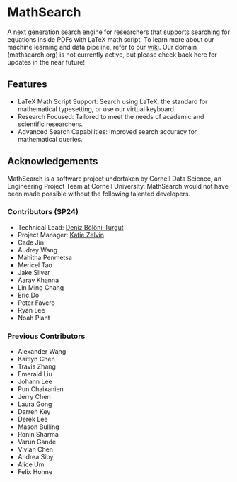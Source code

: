 # MathSearch

A next generation search engine for researchers that supports searching for equations inside PDFs with LaTeX math script. To learn more about our machine learning and data pipeline, refer to our [wiki](https://github.com/CornellDataScience/MathSearch/wiki). Our domain (mathsearch.org) is not currently active, but please check back here for updates in the near future!

## Features
- LaTeX Math Script Support: Search using LaTeX, the standard for mathematical typesetting, or use our virtual keyboard.
- Research Focused: Tailored to meet the needs of academic and scientific researchers.
- Advanced Search Capabilities: Improved search accuracy for mathematical queries.

## Acknowledgements
MathSearch is a software project undertaken by Cornell Data Science, an Engineering Project Team at Cornell University. MathSearch would not have been made possible without the following talented developers.

### Contributors (SP24)
- Technical Lead: [Deniz Bölöni-Turgut](https://github.com/denizbt)
- Project Manager: [Katie Zelvin](https://github.com/katiezelvin)
- Cade Jin
- Audrey Wang
- Mahitha Penmetsa
- Mericel Tao
- Jake Silver
- Aarav Khanna
- Lin Ming Chang
- Eric Do
- Peter Favero
- Ryan Lee
- Noah Plant

### Previous Contributors
- Alexander Wang
- Kaitlyn Chen
- Travis Zhang
- Emerald Liu
- Johann Lee
- Pun Chaixanien
- Jerry Chen
- Laura Gong
- Darren Key
- Derek Lee
- Mason Bulling
- Ronin Sharma
- Varun Gande
- Vivian Chen
- Andrea Siby
- Alice Um
- Felix Hohne
